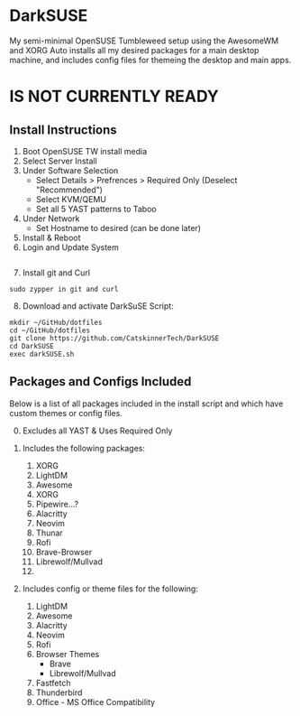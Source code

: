 # DarkSUSE
My semi-minimal OpenSUSE Tumbleweed setup using the AwesomeWM and XORG
Auto installs all my desired packages for a main desktop machine, 
and includes config files for themeing the desktop and main apps.

# IS NOT CURRENTLY READY

## Install Instructions
1.  Boot OpenSUSE TW install media
2.  Select Server Install
3.  Under Software Selection
    -   Select Details > Prefrences > Required Only (Deselect "Recommended")
    -   Select KVM/QEMU
    -   Set all 5 YAST patterns to Taboo
4.  Under Network
    -   Set Hostname to desired (can be done later)
5.  Install & Reboot
6.  Login and Update System
```
```

7.  Install git and Curl
```
sudo zypper in git and curl
```
8.  Download and activate DarkSuSE Script:
```
mkdir ~/GitHub/dotfiles
cd ~/GitHub/dotfiles
git clone https://github.com/CatskinnerTech/DarkSUSE
cd DarkSUSE
exec darkSUSE.sh
```

## Packages and Configs Included
Below is a list of all packages included in the install script
and which have custom themes or config files.

0.  Excludes all YAST & Uses Required Only
1.  Includes the following packages:
    1.  XORG
    2.  LightDM
    3.  Awesome
    4.  XORG
    5.  Pipewire...?
    6.  Alacritty
    7.  Neovim
    8.  Thunar
    9.  Rofi
    10. Brave-Browser
    11. Librewolf/Mullvad
    12.   

2.  Includes config or theme files for the following:
    1.  LightDM
    2.  Awesome
    3.  Alacritty
    4.  Neovim
    5.  Rofi
    6.  Browser Themes
        -   Brave
        -   Librewolf/Mullvad
    7.  Fastfetch
    8.  Thunderbird
    9.  Office - MS Office Compatibility
